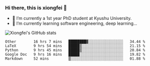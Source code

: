 ### Hi there, this is xiongfei 👋


- 🔭 I’m currently a 1st year PhD student at Kyushu University.
- 🌱 I’m currently learning software engineering, deep learning...

<!--
**Toma62299781/Toma62299781** is a ✨ _special_ ✨ repository because its `README.md` (this file) appears on your GitHub profile.
Here are some ideas to get you started:
-->

![Xiongfei's GitHub stats](https://github-readme-stats.vercel.app/api?username=Toma62299781)

<!--START_SECTION:waka-->
```text
Other        16 hrs 7 mins   ████████▓░░░░░░░░░░░░░░░░   34.44 % 
LaTeX        9 hrs 54 mins   █████▒░░░░░░░░░░░░░░░░░░░   21.15 % 
Python       9 hrs 45 mins   █████▒░░░░░░░░░░░░░░░░░░░   20.84 % 
Google Doc   9 hrs 16 mins   █████░░░░░░░░░░░░░░░░░░░░   19.82 % 
Markdown     52 mins         ▒░░░░░░░░░░░░░░░░░░░░░░░░   01.88 % 
```
<!--END_SECTION:waka-->

